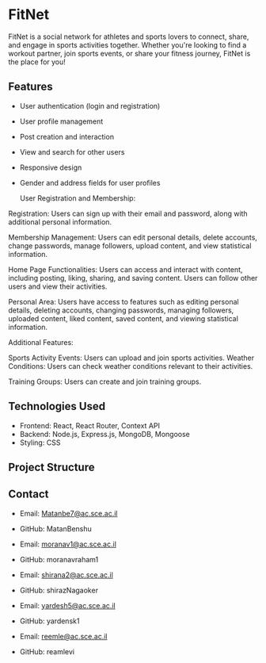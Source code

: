 
# FitNet

FitNet is a social network for athletes and sports lovers to connect, share, and engage in sports activities together. Whether you're looking to find a workout partner, join sports events, or share your fitness journey, FitNet is the place for you!

## Features

- User authentication (login and registration)
- User profile management
- Post creation and interaction
- View and search for other users
- Responsive design
- Gender and address fields for user profiles

  User Registration and Membership:

Registration: 
Users can sign up with their email and password, along with additional personal information.

Membership Management:
 Users can edit personal details, delete accounts, change passwords, manage followers, upload content, and view statistical information.

Home Page Functionalities:
Users can access and interact with content, including posting, liking, sharing, and saving content.
Users can follow other users and view their activities.

Personal Area:
Users have access to features such as editing personal details, deleting accounts, changing passwords, managing followers, uploaded content, liked content, saved content, and viewing statistical information.

Additional Features:

Sports Activity Events: 
Users can upload and join sports activities.
Weather Conditions: Users can check weather conditions relevant to their activities.


Training Groups: 
Users can create and join training groups.


## Technologies Used

- Frontend: React, React Router, Context API
- Backend: Node.js, Express.js, MongoDB, Mongoose
- Styling: CSS

## Project Structure


## Contact

- Email: Matanbe7@ac.sce.ac.il
- GitHub: MatanBenshu

- Email: moranav1@ac.sce.ac.il
- GitHub: moranavraham1

- Email: shirana2@ac.sce.ac.il
- GitHub: shirazNagaoker

- Email: yardesh5@ac.sce.ac.il
- GitHub: yardensk1

- Email: reemle@ac.sce.ac.il
- GitHub: reamlevi



